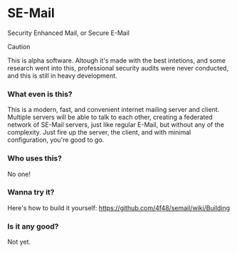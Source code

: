 # SE-Mail
Security Enhanced Mail, or Secure E-Mail

> [!CAUTION]
> This is alpha software. Altough it's made with the best intetions, and some research went into this, professional security audits were never conducted, and this is still in heavy development.

### What even is this?
This is a modern, fast, and convenient internet mailing server and client. Multiple servers will be able to talk to each other, creating a federated network of SE-Mail servers, just like regular E-Mail, but without any of the complexity. Just fire up the server, the client, and with minimal configuration, you're good to go.

### Who uses this?
No one!

### Wanna try it?
Here's how to build it yourself: https://github.com/4f48/semail/wiki/Building

### Is it any good?
Not yet.
